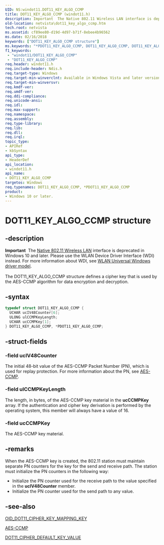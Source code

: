 ```yaml
---
UID: NS:windot11.DOT11_KEY_ALGO_CCMP
title: DOT11_KEY_ALGO_CCMP (windot11.h)
description: Important  The Native 802.11 Wireless LAN interface is deprecated in Windows 10 and later.
old-location: netvista\dot11_key_algo_ccmp.htm
tech.root: netvista
ms.assetid: cf89ee80-d19d-4d97-b71f-8ebee4b96562
ms.date: 02/16/2018
keywords: ["DOT11_KEY_ALGO_CCMP structure"]
ms.keywords: "*PDOT11_KEY_ALGO_CCMP, DOT11_KEY_ALGO_CCMP, DOT11_KEY_ALGO_CCMP structure [Network Drivers Starting with Windows Vista], Native_802.11_data_types_37999ce3-5aae-4c91-80f0-f47a7182a963.xml, PDOT11_KEY_ALGO_CCMP, PDOT11_KEY_ALGO_CCMP structure pointer [Network Drivers Starting with Windows Vista], netvista.dot11_key_algo_ccmp, windot11/DOT11_KEY_ALGO_CCMP, windot11/PDOT11_KEY_ALGO_CCMP"
f1_keywords:
 - "windot11/DOT11_KEY_ALGO_CCMP"
 - "DOT11_KEY_ALGO_CCMP"
req.header: windot11.h
req.include-header: Ndis.h
req.target-type: Windows
req.target-min-winverclnt: Available in Windows Vista and later versions of the Windows operating   systems.
req.target-min-winversvr:
req.kmdf-ver:
req.umdf-ver:
req.ddi-compliance:
req.unicode-ansi:
req.idl:
req.max-support:
req.namespace:
req.assembly:
req.type-library:
req.lib:
req.dll:
req.irql:
topic_type:
- APIRef
- kbSyntax
api_type:
- HeaderDef
api_location:
- windot11.h
api_name:
- DOT11_KEY_ALGO_CCMP
targetos: Windows
req.typenames: DOT11_KEY_ALGO_CCMP, *PDOT11_KEY_ALGO_CCMP
product:
- Windows 10 or later.
---
```


# DOT11_KEY_ALGO_CCMP structure


## -description


<div class="alert"><b>Important</b>  The <a href="https://docs.microsoft.com/previous-versions/windows/hardware/wireless/ff560689(v=vs.85)">Native 802.11 Wireless LAN</a> interface is deprecated in Windows 10 and later. Please use the WLAN Device Driver Interface (WDI) instead. For more information about WDI, see <a href="https://docs.microsoft.com/windows-hardware/drivers/network/wifi-universal-driver-model">WLAN Universal Windows driver model</a>.</div><div> </div>The DOT11_KEY_ALGO_CCMP structure defines a cipher key that is used by the AES-CCMP algorithm for
  data encryption and decryption.


## -syntax


```cpp
typedef struct DOT11_KEY_ALGO_CCMP {
  UCHAR ucIV48Counter[6];
  ULONG ulCCMPKeyLength;
  UCHAR ucCCMPKey[1];
} DOT11_KEY_ALGO_CCMP, *PDOT11_KEY_ALGO_CCMP;
```


## -struct-fields




### -field ucIV48Counter

The initial 48-bit value of the AES-CCMP Packet Number (PN), which is used for replay protection.
     For more information about the PN, see
     <a href="https://docs.microsoft.com/windows-hardware/drivers/network/aes-ccmp">AES-CCMP</a>.


### -field ulCCMPKeyLength

The length, in bytes, of the AES-CCMP key material in the
     <b>ucCCMPKey</b> array. If the authentication and cipher key derivation is performed by the operating
     system, this member will always have a value of 16.


### -field ucCCMPKey

The AES-CCMP key material.


## -remarks



When the AES-CCMP key is created, the 802.11 station must maintain separate PN counters for the key
    for the send and receive path. The station must initialize the PN counters in the following way:

<ul>
<li>
Initialize the PN counter used for the receive path to the value specified in the
      <b>ucIV48Counter</b> member.

</li>
<li>
Initialize the PN counter used for the send path to any value.

</li>
</ul>



## -see-also

<a href="https://docs.microsoft.com/windows-hardware/drivers/network/oid-dot11-cipher-key-mapping-key">
   OID_DOT11_CIPHER_KEY_MAPPING_KEY</a>



<a href="https://docs.microsoft.com/windows-hardware/drivers/network/aes-ccmp">AES-CCMP</a>



<a href="..\windot11\ns-windot11-dot11_cipher_default_key_value.md">
   DOT11_CIPHER_DEFAULT_KEY_VALUE</a>



 

 


